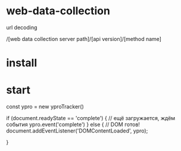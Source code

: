 # web-data-collection

url decoding

/[web data collection server path]/[api version]/[method name]


# install
<!-- Yugin-pro tracker -->
<script src="/web-data-collection/tracker.js"></script>
<noscript><div><img src="/web-data-collection/params?noscript=1" style="position:absolute; left:-9999px;" alt="" /></div></noscript>
<!-- Yugin-pro tracker -->

# start

const ypro = new yproTracker()


if (document.readyState == 'complete') {
  // ещё загружается, ждём события
  ypro.event('complete')
} else {
  // DOM готов!
  document.addEventListener('DOMContentLoaded', ypro);

}

